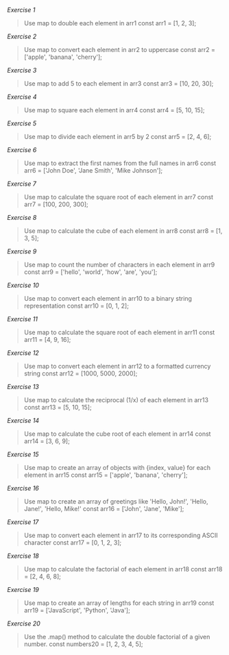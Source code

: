 *Exercise 1*
> Use map to double each element in arr1
const arr1 = [1, 2, 3];

*Exercise 2*
> Use map to convert each element in arr2 to uppercase
const arr2 = ['apple', 'banana', 'cherry'];

*Exercise 3*
> Use map to add 5 to each element in arr3
const arr3 = [10, 20, 30];

*Exercise 4*
> Use map to square each element in arr4
const arr4 = [5, 10, 15];

*Exercise 5*
> Use map to divide each element in arr5 by 2
const arr5 = [2, 4, 6];

*Exercise 6*
> Use map to extract the first names from the full names in arr6
const arr6 = ['John Doe', 'Jane Smith', 'Mike Johnson'];

*Exercise 7*
> Use map to calculate the square root of each element in arr7
const arr7 = [100, 200, 300];

*Exercise 8*
> Use map to calculate the cube of each element in arr8
const arr8 = [1, 3, 5];

*Exercise 9*
> Use map to count the number of characters in each element in arr9
const arr9 = ['hello', 'world', 'how', 'are', 'you'];

*Exercise 10*
> Use map to convert each element in arr10 to a binary string representation
const arr10 = [0, 1, 2];

*Exercise 11*
> Use map to calculate the square root of each element in arr11
const arr11 = [4, 9, 16];

*Exercise 12*
> Use map to convert each element in arr12 to a formatted currency string
const arr12 = [1000, 5000, 2000];

*Exercise 13*
> Use map to calculate the reciprocal (1/x) of each element in arr13
const arr13 = [5, 10, 15];

*Exercise 14*
> Use map to calculate the cube root of each element in arr14
const arr14 = [3, 6, 9];

*Exercise 15*
> Use map to create an array of objects with {index, value} for each element in arr15
const arr15 = ['apple', 'banana', 'cherry'];

*Exercise 16*
> Use map to create an array of greetings like 'Hello, John!', 'Hello, Jane!', 'Hello, Mike!'
const arr16 = ['John', 'Jane', 'Mike'];

*Exercise 17*
> Use map to convert each element in arr17 to its corresponding ASCII character
const arr17 = [0, 1, 2, 3];

*Exercise 18*
> Use map to calculate the factorial of each element in arr18
const arr18 = [2, 4, 6, 8];

*Exercise 19*
> Use map to create an array of lengths for each string in arr19
const arr19 = ['JavaScript', 'Python', 'Java'];

*Exercise 20*
> Use the .map() method to calculate the double factorial of a given number.
const numbers20 = [1, 2, 3, 4, 5];
